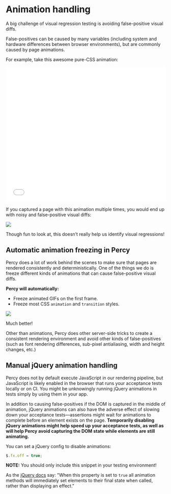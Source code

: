 # Animation handling

A big challenge of visual regression testing is avoiding false-positive visual diffs.

False-positives can be caused by many variables (including system and hardware differences between browser environments), but are commonly caused by page animations.

For example, take this awesome pure-CSS animation:

<iframe height="425" scrolling="no" src="//codepen.io/fotinakis/embed/xVXXpo/?height=425&amp;theme-id=0&amp;default-tab=result" frameborder="no" allowtransparency="true" allowfullscreen="true" style="width: 100%;"></iframe>

If you captured a page with this animation multiple times, you would end up with noisy and false-positive visual diffs:

![](/images/examples/animation-diffs.jpg)

Though fun to look at, this doesn’t really help us identify visual regressions!

## Automatic animation freezing in Percy

Percy does a lot of work behind the scenes to make sure that pages are rendered consistently and deterministically. One of the things we do is freeze different kinds of animations that can cause false-positive visual diffs.

**Percy will automatically:**

*   Freeze animated GIFs on the first frame.
*   Freeze most CSS `animation` and `transition` styles.

![](/images/examples/animation-no-diffs.jpg)

Much better!

Other than animations, Percy does other server-side tricks to create a consistent rendering environment and avoid other kinds of false-positives (such as font rendering differences, sub-pixel antialiasing, width and height changes, etc.)

## Manual jQuery animation handling

Percy does not by default execute JavaScript in our rendering pipeline, but JavaScript is likely enabled in the browser that runs your acceptance tests locally or on CI. You might be unknowingly running jQuery animations in tests simply by using them in your app.

In addition to causing false-positives if the DOM is captured in the middle of animation, jQuery animations can also have the adverse effect of slowing down your acceptance tests—assertions might wait for animations to complete before an element exists on the page. **Temporarily disabling jQuery animations might help speed up your acceptance tests, as well as will help Percy avoid capturing the DOM state while elements are still animating.**

You can set a jQuery config to disable animations:

```js
$.fx.off = true;
```

<div class="Alert Alert--warning">
  <strong>NOTE:</strong> You should only include this snippet in your testing environment!
</div>

As the [jQuery docs](https://api.jquery.com/jquery.fx.off/) say: "When this property is set to `true` all animation methods will immediately set elements to their final state when called, rather than displaying an effect."